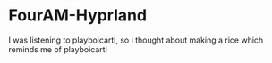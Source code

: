 # FourAM-Hyprland
I was listening to playboicarti, so i thought about making a rice which reminds me of playboicarti
